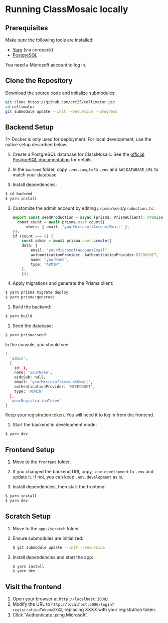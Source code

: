 # Running ClassMosaic locally

## Prerequisites

Make sure the following tools are installed:

- [Yarn](https://yarnpkg.com/) (via corepack)
- [PostgreSQL](https://www.postgresql.org/)

You need a Microsoft account to log in.

## Clone the Repository

Download the source code and initialize submodules:

```sh
git clone https://github.com/crt25/collimator.git
cd collimator
git submodule update --init --recursive --progress
```

## Backend Setup

?> Docker is only used for deployment. For local development, use the native setup described below.

1. Create a PostgreSQL database for ClassMosaic. See the  [official PostgreSQL documentation](https://www.postgresql.org/docs/current/) for details.

2. In the `backend` folder, copy `.env.sample` to `.env` and set `DATABASE_URL` to match your database.

3. Install dependencies:
```sh
$ cd backend
$ yarn install
```

3. Customize the admin account by editing `prisma/seed/production.ts`:
    ```ts
    export const seedProduction = async (prisma: PrismaClient): Promise<void> => {
      const count = await prisma.user.count({
          where: { email: "yourMicrosoftAccountEmail" },
    });
    if (count === 0) {
        const admin = await prisma.user.create({
        data: {
            email: "yourMicrosoftAccountEmail",
            authenticationProvider: AuthenticationProvider.MICROSOFT,
            name: "yourName",
            type: "ADMIN",
        },
        });

    ```

5. Apply migrations and generate the Prisma client:
```sh 
$ yarn prisma migrate deploy
$ yarn prisma:generate
```

1. Build the backend:
```sh
$ yarn build
```

1. Seed the database:
```sh
$ yarn prisma:seed
```
In the console, you should see:
```sh
[
  'admin',
  {
    id: 1,
    name: 'yourName',
    oidcSub: null,
    email: 'yourMicrosoftAccountEmail',
    authenticationProvider: 'MICROSOFT',
    type: 'ADMIN'
  },
  'yourRegistrationToken'
]
```             
Keep your registration token. You will need it to log in from the frontend.

1. Start the backend in development mode:
```sh
$ yarn dev
```

## Frontend Setup

1. Move to the `frontend` folder.

2. If you changed the backend URI, copy `.env.development` to `.env` and update it. If not, you can keep `.env.development` as is.

3. Install dependencies, then start the frontend:
```sh
$ yarn install
$ yarn dev
```

## Scratch Setup

1. Move to the `apps/scratch` folder.
2. Ensure submodules are initialized:
    ```sh
    $ git submodule update --init --recursive
    ```

3. Install dependencies and start the app:
    ```sh
    $ yarn install
    $ yarn dev
    ```

## Visit the frontend

1. Open your browser at `http://localhost:3000/`.
2. Modify the URL to `http://localhost:3000/login?registrationToken=XXXX`, replacing XXXX with your registration token.
3. Click "Authenticate using Microsoft".
